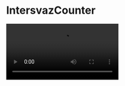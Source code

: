 # IntersvazCounter
![Иллюстрация к проекту](https://github.com/AlexandraGromova/IntersvazCounter/tree/master/screenshots/Edited_20210817_112812.mp4)
